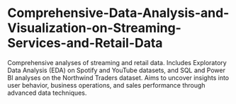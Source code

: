 # Comprehensive-Data-Analysis-and-Visualization-on-Streaming-Services-and-Retail-Data
Comprehensive analyses of streaming and retail data. Includes Exploratory Data Analysis (EDA) on Spotify and YouTube datasets, and SQL and Power BI analyses on the Northwind Traders dataset. Aims to uncover insights into user behavior, business operations, and sales performance through advanced data techniques.

